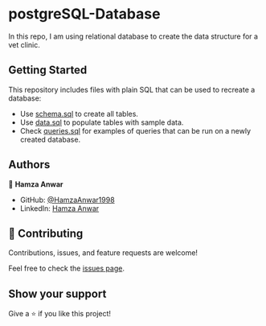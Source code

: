# postgreSQL-Database

In this repo, I am using relational database to create the data structure for a vet clinic.

## Getting Started

This repository includes files with plain SQL that can be used to recreate a database:

- Use [schema.sql](./schema.sql) to create all tables.
- Use [data.sql](./data.sql) to populate tables with sample data.
- Check [queries.sql](./queries.sql) for examples of queries that can be run on a newly created database.

## Authors

👤 **Hamza Anwar**

- GitHub: [@HamzaAnwar1998](https://github.com/HamzaAnwar1998/)
- LinkedIn: [Hamza Anwar](https://www.linkedin.com/in/hamza-anwar75/)

## 🤝 Contributing

Contributions, issues, and feature requests are welcome!

Feel free to check the [issues page](../../issues/).

## Show your support

Give a ⭐️ if you like this project!